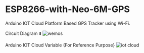 # ESP8266-with-Neo-6M-GPS
Arduino IOT Cloud Platform Based GPS Tracker using Wi-Fi.


Circuit Diagram ⬇️
![wemos](https://github.com/user-attachments/assets/40c6d7ad-f017-42b7-8db1-8e549000e668)


Arduino IOT Cloud Variable {For Reference Purpose}
![iot cloud](https://github.com/user-attachments/assets/935b6778-7882-455c-b7af-b028800cc2e5)
